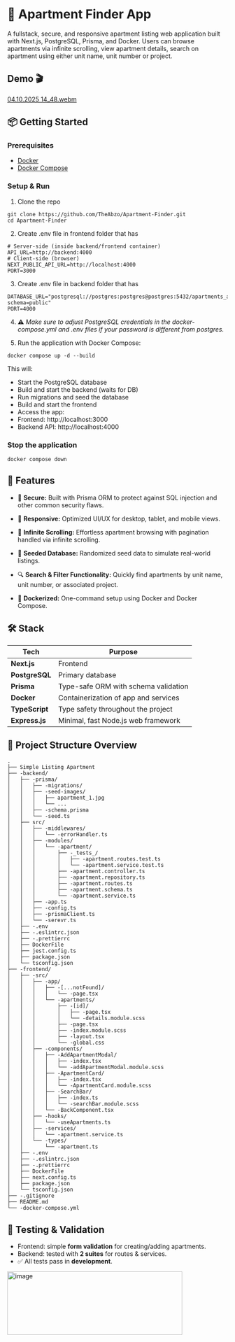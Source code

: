 
# 🏡 Apartment Finder App

A fullstack, secure, and responsive apartment listing web application built with Next.js, PostgreSQL, Prisma, and Docker. 
Users can browse apartments via infinite scrolling, view apartment details, search on apartment using either unit name, unit number or project.

## Demo 🎬
[04.10.2025 14_48.webm](https://github.com/user-attachments/assets/ad47c248-45f0-43fc-afe6-dbc8d0d5b314)


## 📦 Getting Started
### Prerequisites

- [Docker](https://www.docker.com/)
- [Docker Compose](https://docs.docker.com/compose/)

### Setup & Run

1. Clone the repo

```
git clone https://github.com/TheAbzo/Apartment-Finder.git
cd Apartment-Finder
```
2. Create .env file in frontend folder that has
```
# Server-side (inside backend/frontend container) 
API_URL=http://backend:4000 
# Client-side (browser) 
NEXT_PUBLIC_API_URL=http://localhost:4000 
PORT=3000
```
3. Create .env file in backend folder that has
```
DATABASE_URL="postgresql://postgres:postgres@postgres:5432/apartments_app_db?schema=public"
PORT=4000
```
4. ⚠️ *Make sure to adjust PostgreSQL credentials in the docker-compose.yml and .env files if your password is different from postgres.*

5. Run the application with Docker Compose:
```
docker compose up -d --build
```

This will:
- Start the PostgreSQL database
- Build and start the backend (waits for DB)
- Run migrations and seed the database
- Build and start the frontend
- Access the app:
-   Frontend: http://localhost:3000
-   Backend API: http://localhost:4000

### Stop the application
```
docker compose down
```

## 🚀 Features
- 🔐 **Secure:** Built with Prisma ORM to protect against SQL injection and other common security flaws.

- 📱 **Responsive:** Optimized UI/UX for desktop, tablet, and mobile views.

- 🔁 **Infinite Scrolling:** Effortless apartment browsing with pagination handled via infinite scrolling.

- 🧪 **Seeded Database:** Randomized seed data to simulate real-world listings.

- 🔍 **Search & Filter Functionality:** Quickly find apartments by unit name, unit number, or associated project.

- 🐳 **Dockerized:** One-command setup using Docker and Docker Compose.

## 🛠️ Stack
| Tech           | Purpose                              |
| -------------- | ------------------------------------ |
| **Next.js**    | Frontend                             |
| **PostgreSQL** | Primary database                     |
| **Prisma**     | Type-safe ORM with schema validation |
| **Docker**     | Containerization of app and services |
| **TypeScript** | Type safety throughout the project   |
| **Express.js** | Minimal, fast Node.js web framework  |


## 📂 Project Structure Overview
```
.
├── Simple Listing Apartment
├── -backend/
│   ├── -prisma/
│   │   ├── -migrations/
│   │   ├── -seed-images/
│   │   │   ├── apartment_1.jpg
│   │   │   └── ...
│   │   ├── -schema.prisma  
│   │   └── -seed.ts
│   ├── src/
│   │   ├── -middlewares/
│   │   │   └── -errorHandler.ts
│   │   ├── -modules/
│   │   │   └── -apartment/
│   │   │       ├── -_tests_/
│   │   │       │   ├── -apartment.routes.test.ts
│   │   │       │   └── -apartment.service.test.ts
│   │   │       ├── -apartment.controller.ts
│   │   │       ├── -apartment.repository.ts
│   │   │       ├── -apartment.routes.ts
│   │   │       ├── -apartment.schema.ts
│   │   │       └── -apartment.service.ts
│   │   ├── -app.ts
│   │   ├── -config.ts
│   │   ├── -prismaClient.ts
│   │   └── -serevr.ts
│   ├── -.env
│   ├── -.eslintrc.json
│   ├── -.prettierrc
│   ├── DockerFile
│   ├── jest.config.ts
│   ├── package.json
│   └── tsconfig.json
├── -frontend/
│   ├── -src/
│   │   ├── -app/
│   │   │   ├── -[...notFound]/
│   │   │   │   └── -page.tsx
│   │   │   └── -apartments/
│   │   │       ├── -[id]/
│   │   │       │   ├── -page.tsx
│   │   │       │   └── -details.module.scss
│   │   │       ├── -page.tsx
│   │   │       ├── -index.module.scss
│   │   │       ├── -layout.tsx
│   │   │       └── -global.css    
│   │   ├── -components/
│   │   │   ├── -AddApartmentModal/
│   │   │   │   ├── -index.tsx
│   │   │   │   └── -addApartmentModal.module.scss
│   │   │   ├── -ApartmentCard/
│   │   │   │   ├── -index.tsx
│   │   │   │   └── -ApartmentCard.module.scss
│   │   │   ├── -SearchBar/
│   │   │   │   ├── -index.ts
│   │   │   │   └── -searchBar.module.scss
│   │   │   └── -BackComponent.tsx
│   │   ├── -hooks/
│   │   │   └── -useApartments.ts
│   │   ├── -services/
│   │   │   └── -apartment.service.ts
│   │   └── -types/
│   │       └── -apartment.ts
│   ├── -.env
│   ├── -.eslintrc.json
│   ├── -.prettierrc
│   ├── DockerFile
│   ├── next.config.ts
│   ├── package.json
│   └── tsconfig.json  
├── -.gitignore
├── README.md
└── -docker-compose.yml

```

## 🧪 Testing & Validation
- Frontend: simple **form validation** for creating/adding apartments.
- Backend: tested with **2 suites** for routes & services. 
- ✅ All tests pass in **development**.
<img width="400" height="145" alt="image" src="https://github.com/user-attachments/assets/22182bad-b6eb-47fa-9473-ece6dd5d4371" />






